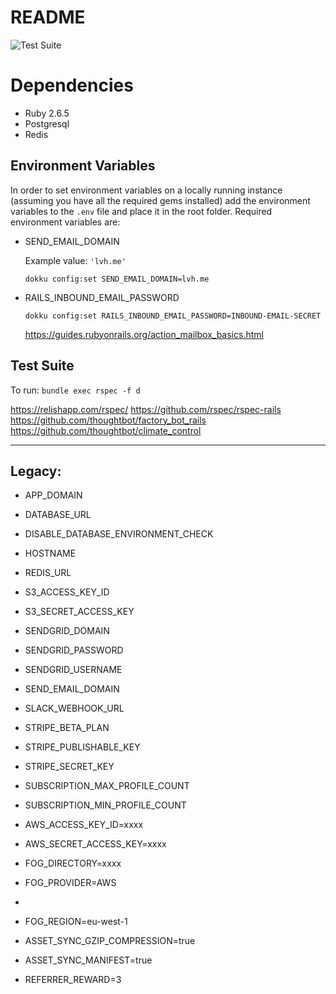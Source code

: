 # README

![Test Suite](https://github.com/jay-snee/nope/workflows/Test%20Suite/badge.svg)

# Dependencies

* Ruby 2.6.5
* Postgresql
* Redis

## Environment Variables

In order to set environment variables on a locally running instance (assuming you have all the required gems installed) add the environment variables to the `.env` file and place it in the root folder.
Required environment variables are:

* SEND_EMAIL_DOMAIN
  
  Example value: `'lvh.me'`

  `dokku config:set SEND_EMAIL_DOMAIN=lvh.me`

* RAILS_INBOUND_EMAIL_PASSWORD

  `dokku config:set RAILS_INBOUND_EMAIL_PASSWORD=INBOUND-EMAIL-SECRET`
  
  https://guides.rubyonrails.org/action_mailbox_basics.html



## Test Suite

To run: `bundle exec rspec -f d`

https://relishapp.com/rspec/
https://github.com/rspec/rspec-rails
https://github.com/thoughtbot/factory_bot_rails
https://github.com/thoughtbot/climate_control

-------------------------------------------------

## Legacy:


- APP_DOMAIN
- DATABASE_URL
- DISABLE_DATABASE_ENVIRONMENT_CHECK
- HOSTNAME
- REDIS_URL
- S3_ACCESS_KEY_ID
- S3_SECRET_ACCESS_KEY
- SENDGRID_DOMAIN
- SENDGRID_PASSWORD
- SENDGRID_USERNAME
- SEND_EMAIL_DOMAIN
- SLACK_WEBHOOK_URL
- STRIPE_BETA_PLAN
- STRIPE_PUBLISHABLE_KEY
- STRIPE_SECRET_KEY
- SUBSCRIPTION_MAX_PROFILE_COUNT
- SUBSCRIPTION_MIN_PROFILE_COUNT

- AWS_ACCESS_KEY_ID=xxxx
- AWS_SECRET_ACCESS_KEY=xxxx
- FOG_DIRECTORY=xxxx
- FOG_PROVIDER=AWS
- 
- FOG_REGION=eu-west-1
- ASSET_SYNC_GZIP_COMPRESSION=true
- ASSET_SYNC_MANIFEST=true

- REFERRER_REWARD=3